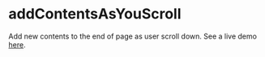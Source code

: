 addContentsAsYouScroll
======================

Add new contents to the end of page as user scroll down.
See a live demo [here](http://chenyinl.github.com/addContentsAsYouScroll/demo.html).
